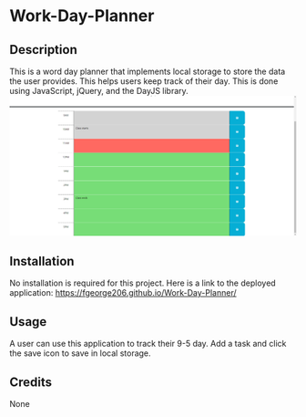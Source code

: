 # Work-Day-Planner

## Description
This is a word day planner that implements local storage to store the data the user provides. This helps users keep track of their day. This is done using JavaScript, jQuery, and the DayJS library.
![screenshot](assets\Work-Day-Planner.png)

## Installation
No installation is required for this project. Here is a link to the deployed application: https://fgeorge206.github.io/Work-Day-Planner/

## Usage
A user can use this application to track their 9-5 day. Add a task and click the save icon to save in local storage.

## Credits
None